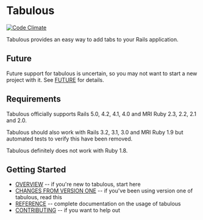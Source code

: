 # Tabulous

[![Code Climate](https://codeclimate.com/github/techiferous/tabulous.png)](https://codeclimate.com/github/techiferous/tabulous)

Tabulous provides an easy way to add tabs to your Rails application.

## Future

Future support for tabulous is uncertain, so you may not want to start a new project with it.
See [FUTURE](FUTURE.md) for details.

## Requirements

Tabulous officially supports Rails 5.0, 4.2, 4.1, 4.0 and MRI Ruby 2.3, 2.2, 2.1 and 2.0.

Tabulous should also work with Rails 3.2, 3.1, 3.0 and MRI Ruby 1.9 but automated tests to verify this have been removed.

Tabulous definitely does not work with Ruby 1.8.

## Getting Started

* [OVERVIEW](OVERVIEW.md) -- if you're new to tabulous, start here
* [CHANGES FROM VERSION ONE](CHANGES_FROM_VERSION_ONE.md) -- if you've been using version one of tabulous, read this
* [REFERENCE](REFERENCE.md) -- complete documentation on the usage of tabulous
* [CONTRIBUTING](CONTRIBUTING.md) -- if you want to help out
